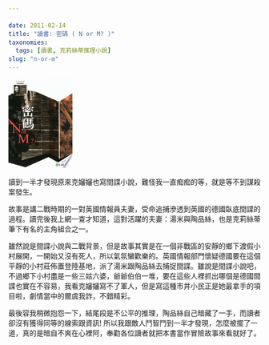 ```yaml
---

date: 2011-02-14
title: "讀書: 密碼 ( N or M? )"
taxonomies:
  tags: [讀書, 克莉絲蒂推理小說]
slug: "n-or-m"
---
```


![密碼](/img/book/m-or-n.jpg)

讀到一半才發現原來克嬸嬸也寫間諜小說，難怪我一直痴痴的等，就是等不到謀殺案發生。

故事是講二戰時期的一對英國情報員夫妻，受命追捕滲透到英國的德國臥底間諜的過程。讀完後我上網一查才知道，這對活躍的夫妻：湯米與陶品絲，也是克莉絲蒂筆下有名的主角組合之一。

雖然說是間諜小說與二戰背景，但是故事其實是在一個非戰區的安靜的鄉下渡假小村展開，一開始又沒有死人，所以氣氛蠻歡樂的。英國情報部門懷疑德國要在這個平靜的小村莊佈置登陸基地，派了湯米跟陶品絲去捕捉間諜。雖說是間諜小說吧，不過鄉下小村盡是一些三姑六婆，爺爺伯伯一堆，要在這些人裡抓出哪個是德國間諜也實在不容易，我看克嬸嬸寫不了軍人，但是寫這種市井小民正是她最拿手的項目啦，劇情當中的爾虞我詐，不錯精彩。

最後容我稍微抱怨一下，結尾段是不公平的推理，陶品絲自己暗藏了一手，而讀者卻沒有獲得同等的線索跟資訊! 所以我跟敵人鬥智鬥到一半才發現，怎麼被擺了一道，真的是暗自不爽在心裡阿，奉勸各位讀者就把本書當作冒險故事來看就好了。
